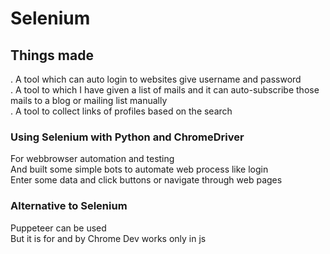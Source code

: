 # Selenium

## Things made
. A tool which can auto login to websites give username and password<br/>
. A tool to which I have given a list of mails and it can auto-subscribe those mails to a blog or mailing list manually<br/>
. A tool to collect links of profiles based on the search<br/>

### Using Selenium with Python and ChromeDriver

For webbrowser automation and testing <br/>
And built some simple bots to automate web process like login<br/>
Enter some data and click buttons or navigate through web pages<br/>
### Alternative to Selenium
Puppeteer can be used<br/>
But it is for and by Chrome Dev works only in js<br/>
